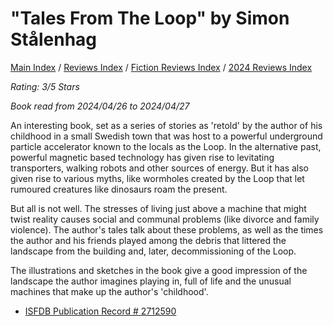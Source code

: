 # "Tales From The Loop" by Simon Stålenhag

[Main Index](../../../README.md) / [Reviews Index](../../README.md) / [Fiction Reviews Index](../README.md) / [2024 Reviews Index](README.md)

*Rating: 3/5 Stars*

*Book read from 2024/04/26 to 2024/04/27*

An interesting book, set as a series of stories as 'retold' by the author of his childhood in a small Swedish town that was host to a powerful underground particle accelerator known to the locals as the Loop. In the alternative past, powerful magnetic based technology has given rise to levitating transporters, walking robots and other sources of energy. But it has also given rise to various myths, like wormholes created by the Loop that let rumoured creatures like dinosaurs roam the present.

But all is not well. The stresses of living just above a machine that might twist reality causes social and communal problems (like divorce and family violence). The author's tales talk about these problems, as well as the times the author and his friends played among the debris that littered the landscape from the building and, later, decommissioning of the Loop.

The illustrations and sketches in the book give a good impression of the landscape the author imagines playing in, full of life and the unusual machines that make up the author's 'childhood'.

- [ISFDB Publication Record # 2712590](https://www.isfdb.org/cgi-bin/pl.cgi?2712590)
